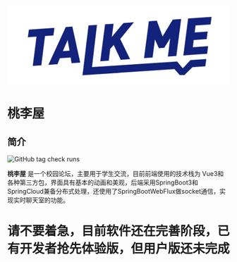 ![talk me](./public/talk-me.png)

# 桃李屋



## 简介
![GitHub tag check runs](https://img.shields.io/github/check-runs/:user/:repo/:tag)


**桃李屋**  是一个校园论坛，主要用于学生交流，目前前端使用的技术栈为 Vue3和各种第三方包，界面具有基本的动画和美观，后端采用SpringBoot3和SpringCloud兼备分布式处理，还使用了SpringBootWebFlux做socket通信，实现实时聊天室的功能。



# 请不要着急，目前软件还在完善阶段，已有开发者抢先体验版，但用户版还未完成
